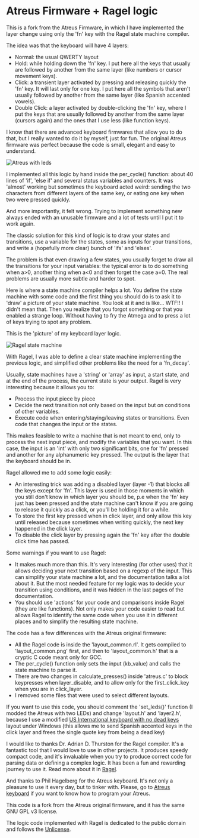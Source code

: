 # Atreus Firmware + Ragel logic

This is a fork from the Atreus Firmware, in which I have implemented the layer
change using only the 'fn' key with the Ragel state machine compiler.

The idea was that the keyboard will have 4 layers:

- Normal: the usual QWERTY layout
- Hold: while holding down the 'fn' key. I put here all the keys that usually
are followed by another from the same layer (like numbers or cursor movement
keys).
- Click: a transient layer activated by pressing and releasing quickly the
'fn' key. It will last only for one key. I put here all the symbols that aren't
usually followed by another from the same layer (like Spanish accented vowels).
- Double Click: a layer activated by double-clicking the 'fn' key, where I put
the keys that are usually followed by another from the same layer (cursors
again) and the ones that I use less (like function keys).

I know that there are advanced keyboard firmwares that allow you to do that,
but I really wanted to do it by myself, just for fun. The original Atreus 
firmware was perfect because the code is small, elegant and easy to understand.

![Atreus with leds](https://github.com/ferfebles/atreus-2leds1speaker-ragel/raw/master/atreus-leds.jpg)

I implemented all this logic by hand inside the per_cycle() function: about 40 
lines of 'if', 'else if' and several status variables and counters. It was 
'almost' working but sometimes the keyboard acted weird: sending the two 
characters from different layers of the same key, or eating one key when two
were pressed quickly.

And more importantly, it felt wrong. Trying to implement something new always ended
with an unusable firmware and a lot of tests until I put it to work again.

The classic solution for this kind of logic is to draw your states and transitions,
use a variable for the states, some as inputs for your transitions, and write a 
(hopefully more clear) bunch of 'ifs' and 'elses'.

The problem is that even drawing a few states, you usually forget to draw all the 
transitions for your input variables: the typical error is to do something when a>0, 
another thing when a<0 and then forget the case a=0. The real problems are usually 
more subtle and harder to spot.

Here is where a state machine compiler helps a lot. You define the state machine
with some code and the first thing you should do is to ask it to 'draw' a picture 
of your state machine. You look at it and is like... WTF!! I didn't mean that. Then 
you realize that you forgot something or that you enabled a strange loop. Without 
having to fry the Atmega and to press a lot of keys trying to spot any problem. 

This is the 'picture' of my keyboard layer logic.

![Ragel state machine](https://github.com/ferfebles/atreus-2leds1speaker-ragel/raw/master/layout_common.png)

With Ragel, I was able to define a clear state machine implementing the previous
logic, and simplified other problems like the need for a 'fn_decay'.

Usually, state machines have a 'string' or 'array' as input, a start state, and at
the end of the process, the current state is your output. Ragel is very interesting
because it allows you to:

- Process the input piece by piece
- Decide the next transition not only based on the input but on conditions of other variables.
- Execute code when entering/staying/leaving states or transitions. Even code that changes the input or the states.

This makes feasible to write a machine that is not meant to end, only to process the
next input piece, and modify the variables that you want. In this case, the input is 
an 'int' with only two significant bits, one for 'fn' pressed and another for any 
alphanumeric key pressed. The output is the layer that the keyboard should be in.

Ragel allowed me to add some logic easily:

- An interesting trick was adding a disabled layer (layer -1) that blocks all
the keys except for 'fn'. This layer is used in those moments in which you 
still don't know in which layer you should be, p.e when the 'fn' key just has
been pressed and the state machine can't know if you are going to release it
quickly as a click, or you'll be holding it for a while.
- To store the first key pressed when in click layer, and only allow this key until
released because sometimes when writing quickly, the next key happened in the click
layer.
- To disable the click layer by pressing again the 'fn' key after the double click
time has passed.

Some warnings if you want to use Ragel:

- It makes much more than this. It's very interesting (for other uses) that it allows 
deciding your next transition based on a regexp of the input. This can simplify your 
state machine a lot, and the documentation talks a lot about it. But the most needed
feature for my logic was to decide your transition using conditions, and it was hidden 
in the last pages of the documentation.
- You should use 'actions' for your code and comparisons inside Ragel (they are like 
functions). Not only makes your code easier to read but allows Ragel to identify the
same code when you use it in different places and to simplify the resulting state machine.

The code has a few differences with the Atreus original firmware:

- All the Ragel code is inside the 'layout_common.rl'. It gets compiled to 'layout_common.png' 
first, and then to 'layout_common.h' that is a cryptic C code meant only for GCC.
- The per_cycle() function only sets the input (kb_value) and calls the state machine to parse it.
- There are two changes in calculate_presses() inside 'atreus.c' to block keypresses when 
layer_disable, and to allow only for the first_click_key when you are in click_layer.
- I removed some files that were used to select different layouts.

If you want to use this code, you should comment the 'set_leds()' function (I modded 
the Atreus with two LEDs) and change 'layout.h' and 'layer2.h', because I use a modified 
[US International keyboard with no dead
keys](https://answers.microsoft.com/en-us/windows/forum/windows_7-desktop/disable-dead-keys-for-us-international-keyboard/1de44160-83d9-4cd8-9eb3-e6b06b8604a4) layout under Windows (this allows me to send 
Spanish accented keys in the click layer and frees the single quote key from being 
a dead key)

I would like to thanks Dr. Adrian D. Thurston for the Ragel compiler. It's
a fantastic tool that I would love to use in other projects. It produces
speedy compact code, and it's invaluable when you try to produce correct code
for parsing data or defining a complex logic. It has been a fun and rewarding
journey to use it. Read more about it in [Ragel](http://www.colm.net/open-source/ragel/).

And thanks to Phil Hagelberg for the Atreus keyboard. It's not only a pleasure
to use it every day, but to tinker with. Please, go to [Atreus keyboard](https://github.com/technomancy/atreus) if you want to know how to
program your Atreus.

This code is a fork from the Atreus original firmware, and it has the same
GNU GPL v3 license.

The logic code implemented with Ragel is dedicated to the public domain and
follows the [Unlicense](http://unlicense.org/).
